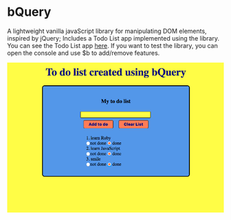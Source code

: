 # bQuery

A lightweight vanilla javaScript library for manipulating DOM elements, inspired by jQuery; Includes a Todo List app implemented using the library. You can see the Todo List app [here](http://bogdanbobletec.us/bQuery/index.html). If you want to test the library, you can open the console and use $b to add/remove features.

![list](https://raw.githubusercontent.com/Bogdan18b/bQuery/master/lib/todo_list.png)

